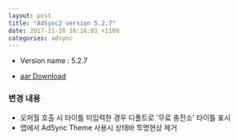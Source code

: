 ```yaml
---
layout: post
title: "AdSync2 version 5.2.7"
date: 2017-11-28 16:16:01 +1100
categories: adsync 
---
```


- Version name : 5.2.7

- [aar Download](https://storage.googleapis.com/chris-work/mightymedia/adsync/adsync2_5.2.6.aar)

### 변경 내용
- 오퍼월 호출 시 타이틀 미입력한 경우 디폴트로 '무료 충전소' 타이틀 표시
- 앱에서 AdSync Theme 사용시 상태바 투명현상 제거